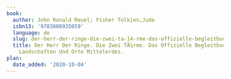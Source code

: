 ```yaml
---
book:
  author: John Ronald Reuel; Fisher Tolkien,Jude
  isbn13: '9783608935059'
  language: de
  slug: der-herr-der-ringe-die-zwei-ta-14-rme-das-offizielle-begleitbuch-figuren-landschaften-und-orte-mittelerdes-
  title: Der Herr Der Ringe. Die Zwei TÃ¼rme. Das Offizielle Begleitbuch. Figuren,
    Landschaften Und Orte Mittelerdes.
plan:
  date_added: '2020-10-04'
---
```


